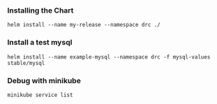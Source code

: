 
### Installing the Chart

`helm install --name my-release --namespace drc ./`


### Install a test mysql

`helm install --name example-mysql --namespace drc -f mysql-values stable/mysql`

### Debug with minikube

`minikube service list`
